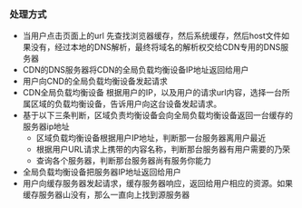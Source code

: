 ### 处理方式

* 当用户点击页面上的url  先查找浏览器缓存，然后系统缓存，然后host文件如果没有，经过本地的DNS解析，最终将域名的解析权交给CDN专用的DNS服务器
* CDN的DNS服务器将CDN的全局负载均衡设备IP地址返回给用户
* 用户向CND的全局负载均衡设备发起请求
* CDN全局负载均衡设备 根据用户的IP，以及用户的请求url内容，选择一台所属区域的负载均衡设备，告诉用户向这台设备发起请求。
* 基于以下三条判断，区域负责均衡设备会向全局负载均衡设备返回一台缓存的服务器ip地址
    - 区域负载均衡设备根据用户IP地址，判断那一台服务器离用户最近
    - 根据用户URL请求上携带的内容名称，判断那台服务器有用户需要的乃荣
    - 查询各个服务器，判断那台服务器尚有服务你能力
* 全局负载均衡设备把服务器IP地址返回给用户
* 用户向缓存服务器发起请求，缓存服务器响应，返回给用户相应的资源。如果缓存服务器山没有，那么一直向上找到源服务器